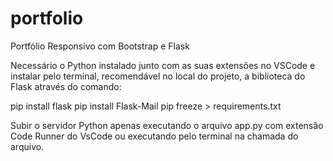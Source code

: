 # portfolio
Portfólio Responsivo com Bootstrap e Flask

Necessário o Python instalado junto com as suas extensões no VSCode e instalar pelo terminal, recomendável no local do projeto, a biblioteca do Flask através do comando:

pip install flask
pip install Flask-Mail
pip freeze > requirements.txt

Subir o servidor Python apenas executando o arquivo app.py com extensão Code Runner do VsCode ou executando pelo terminal na chamada do arquivo.
